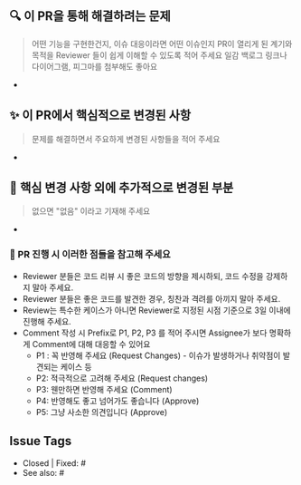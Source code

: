 ## 🔍️ 이 PR을 통해 해결하려는 문제
>어떤 기능을 구현한건지, 이슈 대응이라면 어떤 이슈인지 PR이 열리게 된 계기와 목적을 Reviewer 들이 쉽게 이해할 수 있도록 적어 주세요
>일감 백로그 링크나 다이어그램, 피그마를 첨부해도 좋아요
-

## ✨ 이 PR에서 핵심적으로 변경된 사항
> 문제를 해결하면서 주요하게 변경된 사항들을 적어 주세요
-

## 🔖 핵심 변경 사항 외에 추가적으로 변경된 부분
> 없으면 "없음" 이라고 기재해 주세요
-

### 📌 PR 진행 시 이러한 점들을 참고해 주세요
* Reviewer 분들은 코드 리뷰 시 좋은 코드의 방향을 제시하되, 코드 수정을 강제하지 말아 주세요.
* Reviewer 분들은 좋은 코드를 발견한 경우, 칭찬과 격려를 아끼지 말아 주세요.
* Review는 특수한 케이스가 아니면 Reviewer로 지정된 시점 기준으로 3일 이내에 진행해 주세요.
* Comment 작성 시 Prefix로 P1, P2, P3 를 적어 주시면 Assignee가 보다 명확하게 Comment에 대해 대응할 수 있어요
    * P1 : 꼭 반영해 주세요 (Request Changes) - 이슈가 발생하거나 취약점이 발견되는 케이스 등
    * P2: 적극적으로 고려해 주세요 (Request changes)
    * P3: 웬만하면 반영해 주세요 (Comment)
    * P4: 반영해도 좋고 넘어가도 좋습니다 (Approve)
    * P5: 그냥 사소한 의견입니다 (Approve)

## Issue Tags
- Closed | Fixed: #
- See also: #
